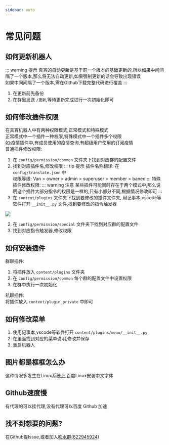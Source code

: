 ```yaml
---
sidebar: auto
---
```

# 常见问题
## 如何更新机器人
::: warning 提示
真宵的自动更新是基于前一个版本的基础更新的,所以如果中间间隔了一个版本,那么将无法自动更新,如果强制更新的话会导致出现错误  
如果中间间隔了一个版本,需在Github下载完整代码进行覆盖
:::
1. 在更新前先备份
2. 在群里发送 `/更新`,等待更新完成进行一次初始化即可

## 如何修改插件权限
在真宵机器人中有两种权限模式,正常模式和特殊模式  
正常模式中一个插件一种权限,特殊模式中一个插件多个权限  
如:疫情插件中,有成员使用的疫情查询,有超级用户使用的订阅疫情  
普通插件修改权限:
1. 在 `config/permission/common`  文件夹下找到对应群的配置文件
2. 找到对应插件名,修改权限
::: tip 提示
插件名称翻译: 在 `config/translate.json` 中  
权限等级: Van > owner > admin > superuser > member > baned
:::
特殊插件修改权限:
::: warning 注意
某些插件可能同时存在于两个模式中,那么说明这个插件大部分指令的权限是一样的,只有小部分不同,根据情况修改即可
:::
1. 在 `content/plugins` 文件夹下找到要修改的插件文件夹, 用记事本,vscode等软件打开 `__init__.py` 文件,找到要修改的指令触发器
<img src="/image/problem/permission_1.png">

2. 在 `config/permission/special` 文件夹下找到对应群的配置文件
3. 找到对应指令触发器,修改权限

## 如何安装插件
群聊插件:  
1. 将插件放入 `content/plugins` 文件夹
2. 在 `config/permission/common` 每个群的配置文件中设置权限
3. 在群中执行一次初始化  

私聊插件:  
将插件放入 `content/plugin_private` 中即可

## 如何修改菜单
1. 使用记事本,vscode等软件打开 `content/plugins/menu/__init__.py` 
2. 在里面找到对应的菜单说明,修改并保存
3. 重启机器人

## 图片都是框框怎么办
这种情况多发生在Linux系统上,百度Linux安装中文字体

## Github速度慢
有代理的可以挂代理,没有代理可以百度 Github 加速

## 找不到想要的问题?
在Github提Issue,或者加入[吹水群(622945924)](https://jq.qq.com/?_wv=1027&k=ElDdjklL)
